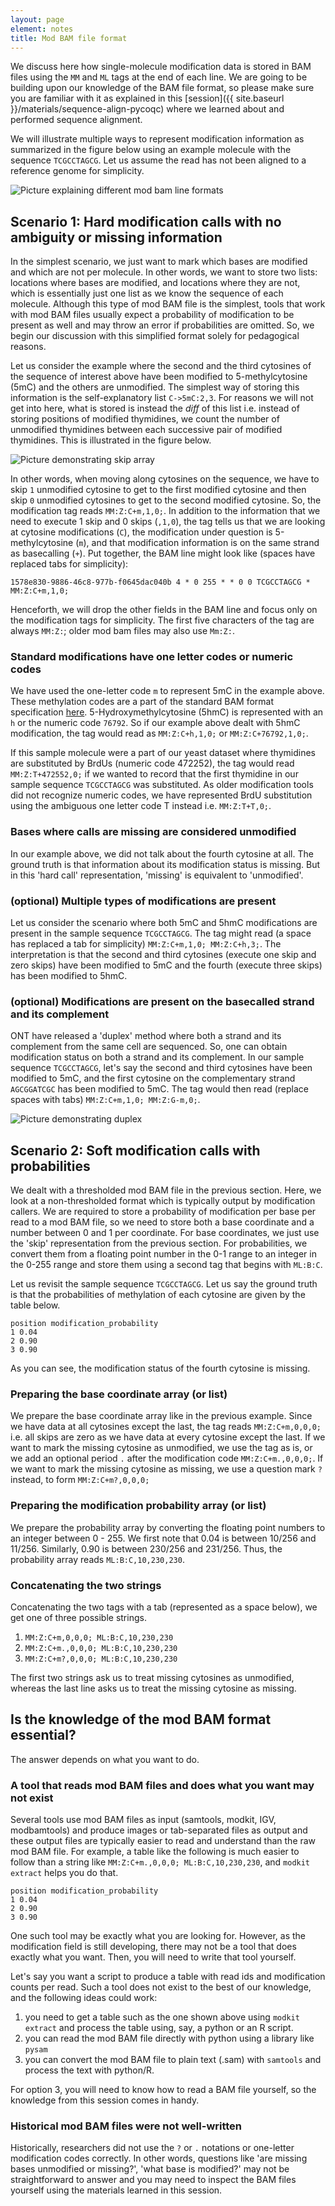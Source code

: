 ```yaml
---
layout: page
element: notes
title: Mod BAM file format
---
```


We discuss here how single-molecule modification data is stored in BAM files using the `MM` and `ML` tags
at the end of each line.
We are going to be building upon our knowledge of the BAM file format, so please
make sure you are familiar with it as explained in this [session]({{ site.baseurl }}/materials/sequence-align-pycoqc)
where we learned about and performed sequence alignment.

We will illustrate multiple ways to represent modification information as summarized in the figure below
using an example molecule with the sequence `TCGCCTAGCG`.
Let us assume the read has not been aligned to a reference genome for simplicity.

![Picture explaining different mod bam line formats](mod_bam_format_course.png)

## Scenario 1: Hard modification calls with no ambiguity or missing information

In the simplest scenario, we just want to mark which bases are modified and which are not per molecule.
In other words, we want to store two lists: locations where bases are modified, and locations
where they are not, which is essentially just one list as we know the sequence of each molecule.
Although this type of mod BAM file is the simplest, tools that work with mod BAM files usually
expect a probability of modification to be present as well and may throw an error if probabilities
are omitted. So, we begin our discussion with this simplified format solely for pedagogical reasons.

Let us consider the example where the second and the third cytosines of the sequence of interest above have been
modified to 5-methylcytosine (5mC) and the others are unmodified.
The simplest way of storing this information is the self-explanatory list `C->5mC:2,3`.
For reasons we will not get into here, what is stored is instead the *diff* of this list i.e. instead
of storing positions of modified thymidines, we count the number of unmodified thymidines between 
each successive pair of modified thymidines.
This is illustrated in the figure below.

![Picture demonstrating skip array](mm_skip_array_illustration.png)

In other words, when moving along cytosines on the sequence,
we have to skip `1` unmodified cytosine to get to the first modified cytosine and then skip `0` unmodified cytosines to get
to the second modified cytosine.
So, the modification tag reads `MM:Z:C+m,1,0;`.
In addition to the information that we need to execute 1 skip and 0 skips (`,1,0`), the tag tells
us that we are looking at cytosine modifications (`C`), the modification under
question is 5-methylcytosine (`m`), and that modification information is on the
same strand as basecalling (`+`). Put together, the BAM line might look like (spaces have replaced tabs for simplicity):

```text
1578e830-9886-46c8-977b-f0645dac040b 4 * 0 255 * * 0 0 TCGCCTAGCG * MM:Z:C+m,1,0;
```

Henceforth, we will drop the other fields in the BAM line and focus only on
the modification tags for simplicity. The first five characters of the tag
are always `MM:Z:`; older mod bam files may also use `Mm:Z:`.

### Standard modifications have one letter codes or numeric codes

We have used the one-letter code `m` to represent 5mC in the example above.
These methylation codes are a part of the standard BAM format
specification [here](https://samtools.github.io/hts-specs/SAMtags.pdf).
5-Hydroxymethylcytosine (5hmC) is represented with an `h` or the numeric
code `76792`.
So if our example above dealt with 5hmC modification, the tag would
read as `MM:Z:C+h,1,0;` or `MM:Z:C+76792,1,0;`.

If this sample molecule were a part of our yeast dataset where thymidines are substituted by
BrdUs (numeric code 472252), the tag would read `MM:Z:T+472552,0;` if we wanted
to record that the first thymidine in our sample sequence `TCGCCTAGCG` was substituted.
As older modification tools did not recognize numeric codes,
we have represented BrdU substitution using the ambiguous one letter code T
instead i.e. `MM:Z:T+T,0;`.

### Bases where calls are missing are considered unmodified

In our example above, we did not talk about the fourth cytosine at all.
The ground truth is that information about its modification status is missing.
But in this 'hard call' representation, 'missing' is equivalent to 'unmodified'.

### (optional) Multiple types of modifications are present

Let us consider the scenario where both 5mC and 5hmC modifications are present in the sample sequence `TCGCCTAGCG`.
The tag might read (a space has replaced a tab for simplicity) `MM:Z:C+m,1,0; MM:Z:C+h,3;`.
The interpretation is that the second and third cytosines (execute one skip and zero skips) have been modified to 5mC and
the fourth (execute three skips) has been modified to 5hmC.

### (optional) Modifications are present on the basecalled strand and its complement

ONT have released a 'duplex' method where both a strand and its complement from the same cell are sequenced.
So, one can obtain modification status on both a strand and its complement.
In our sample sequence `TCGCCTAGCG`, let's say the second and third cytosines have been modified to 5mC,
and the first cytosine on the complementary strand `AGCGGATCGC` has been modified to 5mC.
The tag would then read (replace spaces with tabs) `MM:Z:C+m,1,0; MM:Z:G-m,0;`.

![Picture demonstrating duplex](mm_duplex_illustration.png)

## Scenario 2: Soft modification calls with probabilities

We dealt with a thresholded mod BAM file in the previous section. Here, we look at a non-thresholded
format which is typically output by modification callers.
We are required to store a probability of modification per base per read to a mod BAM file,
so we need to store both a base coordinate and a number between 0 and 1 per coordinate.
For base coordinates, we just use the 'skip' representation from the previous section.
For probabilities, we convert them from a floating point number in the 0-1 range to an integer
in the 0-255 range and store them using a second tag that begins with `ML:B:C`.

Let us revisit the sample sequence `TCGCCTAGCG`.
Let us say the ground truth is that the probabilities of methylation of each cytosine are
given by the table below.
```text
position modification_probability
1 0.04
2 0.90
3 0.90
```
As you can see, the modification status of the fourth cytosine is missing.

### Preparing the base coordinate array (or list)

We prepare the base coordinate array like in the previous example.
Since we have data at all cytosines except the last, the tag reads `MM:Z:C+m,0,0,0;`
i.e. all skips are zero as we have data at every cytosine except the last.
If we want to mark the missing cytosine as unmodified, we use the tag as is,
or we add an optional period `.` after the modification code `MM:Z:C+m.,0,0,0;`.
If we want to mark the missing cytosine as missing, we use a question mark `?`
instead, to form `MM:Z:C+m?,0,0,0;`

### Preparing the modification probability array (or list)

We prepare the probability array by converting the floating point numbers to an
integer between 0 - 255. We first note that 0.04 is between 10/256 and 11/256.
Similarly, 0.90 is between 230/256 and 231/256.
Thus, the probability array reads `ML:B:C,10,230,230`.

### Concatenating the two strings
Concatenating the two tags with a tab (represented as a space below),
we get one of three possible strings.
1. `MM:Z:C+m,0,0,0; ML:B:C,10,230,230`
2. `MM:Z:C+m.,0,0,0; ML:B:C,10,230,230`
3. `MM:Z:C+m?,0,0,0; ML:B:C,10,230,230`

The first two strings ask us to treat missing cytosines as unmodified, whereas the last
line asks us to treat the missing cytosine as missing.

## Is the knowledge of the mod BAM format essential?

The answer depends on what you want to do.

### A tool that reads mod BAM files and does what you want may not exist

Several tools use mod BAM files as input (samtools, modkit, IGV, modbamtools)
and produce images or tab-separated files as output and these output files
are typically easier to read and understand than the raw mod BAM file.
For example, a table like the following is much easier to follow than a string like
`MM:Z:C+m.,0,0,0; ML:B:C,10,230,230`, and `modkit extract` helps you do that.

```text
position modification_probability
1 0.04
2 0.90
3 0.90
```

One such tool may be exactly what you are looking for.
However, as the modification field is still developing, there may not be a tool
that does exactly what you want.
Then, you will need to write that tool yourself.

Let's say you want a script to produce a table with read ids and modification
counts per read.
Such a tool does not exist to the best of our knowledge, and the following ideas could work:
1. you need to get a table such as the one shown above using `modkit extract`
and process the table using, say, a python or an R script.
2. you can read the mod BAM file directly with python using a library like `pysam`
3. you can convert the mod BAM file to plain text (.sam) with `samtools` and process
the text with python/R.

For option 3, you will need to know how to read a BAM file yourself, so the
knowledge from this session comes in handy.

### Historical mod BAM files were not well-written

Historically, researchers did not use the `?` or `.` notations or one-letter modification
codes correctly.
In other words, questions like 'are missing bases unmodified or missing?',
'what base is modified?' may not be straightforward to answer and you may need to inspect
the BAM files yourself using the materials learned in this session.